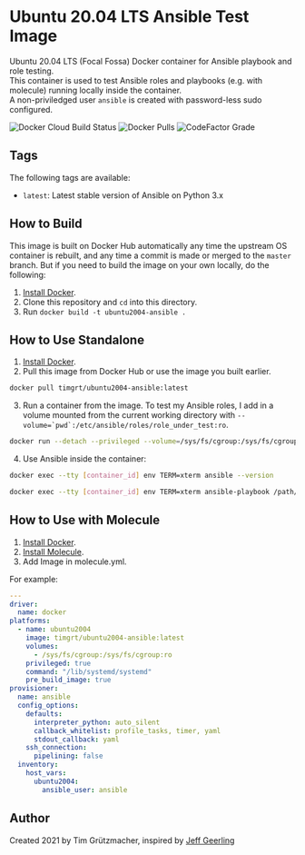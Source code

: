 # Ubuntu 20.04 LTS Ansible Test Image

Ubuntu 20.04 LTS (Focal Fossa) Docker container for Ansible playbook and role testing.  
This container is used to test Ansible roles and playbooks (e.g. with molecule) running locally inside the container.  
A non-priviledged user `ansible` is created with password-less sudo configured.

![Docker Cloud Build Status](https://img.shields.io/docker/cloud/build/timgrt/ubuntu2004-ansible) ![Docker Pulls](https://img.shields.io/docker/pulls/timgrt/ubuntu2004-ansible) ![CodeFactor Grade](https://img.shields.io/codefactor/grade/github/timgrt/docker-ubuntu2004-ansible/main)

## Tags

The following tags are available:

  - `latest`: Latest stable version of Ansible on Python 3.x

## How to Build

This image is built on Docker Hub automatically any time the upstream OS container is rebuilt, and any time a commit is made or merged to the `master` branch. But if you need to build the image on your own locally, do the following:

  1. [Install Docker](https://docs.docker.com/engine/installation/).
  2. Clone this repository and `cd` into this directory.
  3. Run `docker build -t ubuntu2004-ansible .`

## How to Use Standalone

  1. [Install Docker](https://docs.docker.com/engine/installation/).
  2. Pull this image from Docker Hub or use the image you built earlier.
  ```bash
  docker pull timgrt/ubuntu2004-ansible:latest
  ```
  3. Run a container from the image. To test my Ansible roles, I add in a volume mounted from the current working directory with ``--volume=`pwd`:/etc/ansible/roles/role_under_test:ro``.
  ```bash
  docker run --detach --privileged --volume=/sys/fs/cgroup:/sys/fs/cgroup:ro timgrt/ubuntu2004-ansible:latest
  ``` 
  4. Use Ansible inside the container:
  ```bash
  docker exec --tty [container_id] env TERM=xterm ansible --version
  ```
  ```bash
  docker exec --tty [container_id] env TERM=xterm ansible-playbook /path/to/ansible/playbook.yml
  ```

## How to Use with Molecule

  1. [Install Docker](https://docs.docker.com/engine/installation/).
  2. [Install Molecule](https://molecule.readthedocs.io/en/latest/installation.html).
  3. Add Image in molecule.yml.

For example:
```yaml
---
driver:
  name: docker
platforms:
  - name: ubuntu2004
    image: timgrt/ubuntu2004-ansible:latest
    volumes:
      - /sys/fs/cgroup:/sys/fs/cgroup:ro
    privileged: true
    command: "/lib/systemd/systemd"
    pre_build_image: true
provisioner:
  name: ansible
  config_options:
    defaults:
      interpreter_python: auto_silent
      callback_whitelist: profile_tasks, timer, yaml
      stdout_callback: yaml
    ssh_connection:
      pipelining: false
  inventory:
    host_vars:
      ubuntu2004:
        ansible_user: ansible
```

## Author

Created 2021 by Tim Grützmacher, inspired by [Jeff Geerling](https://www.jeffgeerling.com/)
